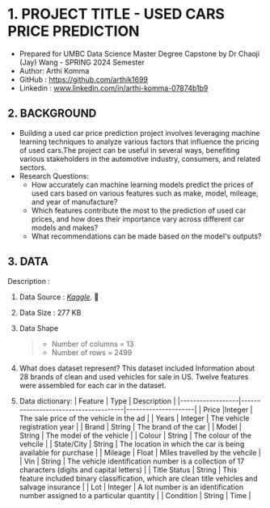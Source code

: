 # 1. PROJECT TITLE - USED CARS PRICE PREDICTION
- Prepared for UMBC Data Science Master Degree Capstone by Dr Chaoji (Jay) Wang - SPRING 2024 Semester
- Author: Arthi Komma
- GitHub : https://github.com/arthik1699
- Linkedin : www.linkedin.com/in/arthi-komma-07874b1b9


## 2. BACKGROUND
  - Building a used car price prediction project involves leveraging machine learning techniques to analyze various factors that influence the pricing of used cars.The project can be useful in several ways, benefiting various stakeholders in the automotive industry, consumers, and related sectors.
  - Research Questions:
    - How accurately can machine learning models predict the prices of used cars based on various features such as make, model, mileage, and year of manufacture?
    - Which features contribute the most to the prediction of used car prices, and how does their importance vary across different car models and makes?
    - What recommendations can be made based on the model's outputs?



## 3. DATA
Description : 

1. Data Source : *[Kaggle](https://www.kaggle.com/datasets/doaaalsenani/usa-cers-dataset)*. :link:
2. Data Size : 277 KB

3. Data Shape
   > - Number of columns =  13
   > - Number of rows    = 2499

4. What does dataset represent?
This dataset included Information about 28 brands of clean and used vehicles for sale in US. Twelve features were assembled for each car in the dataset.

5. Data dictionary:
| Feature      | Type                         | Description           |
|------------------|--------------------------------------|---------------------|
| Price      |Integer                         |  The sale price of the vehicle in the ad          |
| Years    | Integer                          |  The vehicle registration year           |
| Brand      | String                          | The brand of the car           |
| Model      | String                          | The model of the vehicle           |
| Colour      | String                          | The colour of the vehcile           |
| State/City      | String                          |  The location in which the car is being available for purchase          |
| Mileage      | Float                          | Miles travelled by the vehcile           |
| Vin      | String                          | The vehicle identification number is a collection of 17 characters (digits and capital letters)         |
| Title Status      | String                          | This feature included binary classification, which are clean title vehicles and salvage insurance         |
| Lot      | Integer                          | A lot number is an identification number assigned to a particular quantity            |
| Condition      | String                          | Time           |
